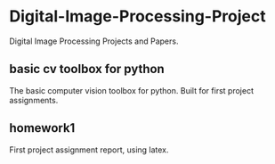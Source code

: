 # Digital-Image-Processing-Project

Digital Image Processing Projects and Papers.

## basic cv toolbox for python

The basic computer vision toolbox for python. Built for first project assignments.

## homework1

First project assignment report, using latex.

